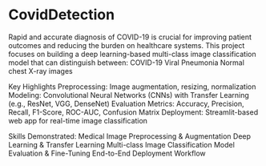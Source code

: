 # CovidDetection
Rapid and accurate diagnosis of COVID-19 is crucial for improving patient outcomes and reducing the burden on healthcare systems. This project focuses on building a deep learning-based multi-class image classification model that can distinguish between:  COVID-19  Viral Pneumonia  Normal chest X-ray images

Key Highlights
Preprocessing: Image augmentation, resizing, normalization
Modeling: Convolutional Neural Networks (CNNs) with Transfer Learning (e.g., ResNet, VGG, DenseNet)
Evaluation Metrics: Accuracy, Precision, Recall, F1-Score, ROC-AUC, Confusion Matrix
Deployment: Streamlit-based web app for real-time image classification

Skills Demonstrated:
Medical Image Preprocessing & Augmentation
Deep Learning & Transfer Learning
Multi-class Image Classification
Model Evaluation & Fine-Tuning
End-to-End Deployment Workflow
